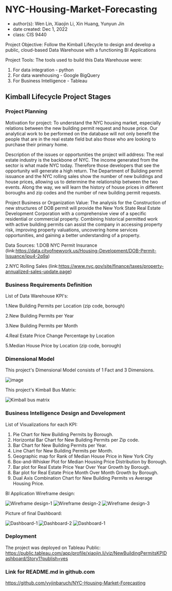 # NYC-Housing-Market-Forecasting

- author(s): Wen Lin, Xiaojin Li, Xin Huang, Yunyun Jin
- date created: Dec 1, 2022
- class: CIS 9440

Project Objective: Follow the Kimball Lifecycle to design and develop a public, cloud-based Data Warehouse with a functioning BI Applications

Project Tools:
The tools used to build this Data Warehouse were:

1. For data integration - python
2. For data warehousing - Google BigQuery
3. For Business Intelligence - Tableau

## Kimball Lifecycle Project Stages

### Project Planning

Motivation for project:
To understand the NYC housing market, especially relations between the new building permit request and house price. Our analytical work to be performed on the database will not only benefit the people that are in the real estate field but also those who are looking to purchase their primary home.

Description of the issues or opportunities the project will address:
The real estate industry is the backbone of NYC. The income generated from the sector is what made NYC today. Therefore those developers that see the opportunity will generate a high return. The Department of Building permit issuance and the NYC rolling sales show the number of new buildings and house prices, allowing us to determine the relationship between the two events. Along the way, we will learn the history of house prices in different boroughs and zip codes and the number of new building permit requests.

Project Business or Organization Value:
The analysis for the Construction of new structures of DOB permit will provide the
New York State Real Estate Development Corporation with a comprehensive view of a
specific residential or commercial property.
Combining historical permitted work with active building permits can assist the
company in accessing property risk, improving property valuations, uncovering home
services opportunities, and gaining a better understanding of a property.

Data Sources:
1.DOB NYC Permit Insurance
(link:https://data.cityofnewyork.us/Housing-Development/DOB-Permit-Issuance/ipu4-2q9a)

2.NYC Rolling Sales
(link:https://www.nyc.gov/site/finance/taxes/property-annualized-sales-update.page)

### Business Requirements Definition

List of Data Warehouse KPI's:

1.New Building Permits per Location (zip code, borough) 

2.New Building Permits per Year

3.New Building Permits per Month

4.Real Estate Price Change Percentage by Location

5.Median House Price by Location (zip code, borough) 

### Dimensional Model

This project's Dimensional Model consists of 1 Fact and 3 Dimensions.

![image](https://github.com/yyjinbaruch/NYC-Housing-Market-Forecasting/raw/main/img/Dimension_model.jpg)



This project's Kimball Bus Matrix:

![Kimball bus matrix](https://github.com/yyjinbaruch/NYC-Housing-Market-Forecasting/raw/main/img/Kimball_BUS_Matrix.jpg)

### Business Intelligence Design and Development

List of Visualizations for each KPI:

1. Pie Chart for New Building Permits by Borough.
2. Horizontal Bar Chart for New Building Permits per Zip code.
3. Bar Chart for New Building Permits per Year.
4. Line Chart for New Building Permits per Month.
5. Geographic map for Rank of Median House Price in New York City
6. Box-and-Whisker Plot for Median Housing Price Distribution by Borough.
7. Bar plot for Real Estate Price Year Over Year Growth by Borough.
8. Bar plot for Real Estate Price Month Over Month Growth by Borough.
9. Dual Axis Combination Chart for New Building Permits vs Average Housing Price.

BI Application Wireframe design:

![Wireframe design-1](https://github.com/yyjinbaruch/NYC-Housing-Market-Forecasting/raw/main/img/BI_Wireframe_Design-1.jpg)
![Wireframe design-2](https://github.com/yyjinbaruch/NYC-Housing-Market-Forecasting/raw/main/img/BI_Wireframe_Design-2.jpg)
![Wireframe design-3](https://github.com/yyjinbaruch/NYC-Housing-Market-Forecasting/raw/main/img/BI_Wireframe_Design-3.jpg)

Picture of final Dashboard:

![Dashboard-1](https://github.com/yyjinbaruch/NYC-Housing-Market-Forecasting/raw/main/img/Dashboard-1.jpg)
![Dashboard-2](https://github.com/yyjinbaruch/NYC-Housing-Market-Forecasting/raw/main/img/Dashboard-2.jpg)
![Dashboard-1](https://github.com/yyjinbaruch/NYC-Housing-Market-Forecasting/raw/main/img/Dashboard-3.jpg)

### Deployment

The project was deployed on Tableau Public: https://public.tableau.com/app/profile/xiaojin.li/viz/NewBuildingPermitsKPIDashboard/Story1?publish=yes

### Link for README.md in github.com
https://github.com/yyjinbaruch/NYC-Housing-Market-Forecasting

